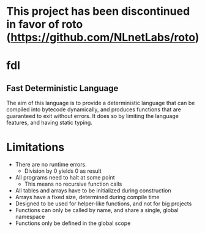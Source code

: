 
# This project has been discontinued in favor of roto (https://github.com/NLnetLabs/roto)
# fdl
## Fast Deterministic Language

The aim of this language is to provide a deterministic language that can be compiled into bytecode dynamically, and
produces functions that are guaranteed to exit without errors. It does so by limiting the language features, and having
static typing.

# Limitations
 - There are no runtime errors.
   - Division by 0 yields 0 as result
 - All programs need to halt at some point
   - This means no recursive function calls
 - All tables and arrays have to be initialized during construction
 - Arrays have a fixed size, determined during compile time
 - Designed to be used for helper-like functions, and not for big projects
 - Functions can only be called by name, and share a single, global namespace
 - Functions only be defined in the global scope
